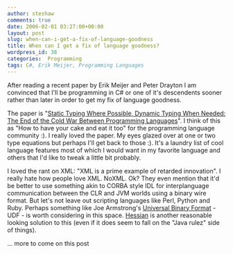 ```yaml
---
author: steshaw
comments: true
date: 2006-02-01 03:27:00+00:00
layout: post
slug: when-can-i-get-a-fix-of-language-goodness
title: When can I get a fix of language goodness?
wordpress_id: 38
categories:  Programming
tags: C#, Erik Meijer, Programming Languages
---
```


After reading a recent paper by Erik Meijer and Peter Drayton I am convinced that I'll be programming in C# or one of it's descendents sooner rather than later in order to get my fix of language goodness.

The paper is "[Static Typing Where Possible, Dynamic Typing When Needed: The End of the Cold War Between Programming Languages](http://pico.vub.ac.be/~wdmeuter/RDL04/papers/Meijer.pdf)". I think of this as "How to have your cake and eat it too" for the programming language community :). I really loved the paper. My eyes glazed over at one or two type equations but perhaps I'll get back to those :). It's a laundry list of cool language features most of which I would want in my favorite language and others that I'd like to tweak a little bit probably.

I loved the rant on XML: "XML is a prime example of retarded innovation". I really hate how people love XML. NoXML. Ok? They even mention that it'd be better to use something akin to CORBA style IDL for interplanguage communication between the CLR and JVM worlds using a binary wire format. But let's not leave out scripting languages like Perl, Python and Ruby. Perhaps something like Joe Armstrong's [Universal Binary Format](http://www.sics.se/~joe/ubf/site/home.html) - UDF - is worth considering in this space. [Hessian](http://www.caucho.com/hessian/) is another reasonable looking solution to this (even if it does seem to fall on the "Java rulez" side of things).

... more to come on this post
